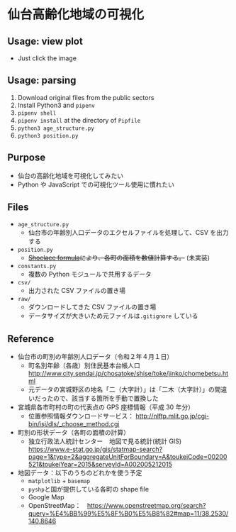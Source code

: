 # 仙台高齢化地域の可視化

## Usage: view plot

- Just click the image

## Usage: parsing

1. Download original files from the public sectors
1. Install Python3 and `pipenv`
1. `pipenv shell`
1. `pipenv install` at the directory of `Pipfile`
1. `python3 age_structure.py`
1. `python3 position.py`

## Purpose

- 仙台の高齢化地域を可視化してみたい
- Python や JavaScript での可視化ツール使用に慣れたい

## Files

- `age_structure.py`
  - 仙台市の年齢別人口データのエクセルファイルを処理して、CSV を出力する
- `position.py`
  - ~~[Shoelace formula](https://www.101computing.net/the-shoelace-algorithm/)により、各町の面積を数値計算する。~~ (未実装)
- `constants.py`
  - 複数の Python モジュールで共用するデータ
- `csv/`
  - 出力された CSV ファイルの置き場
- `raw/`
  - ダウンロードしてきた CSV ファイルの置き場
  - データサイズが大きいため元ファイルは`.gitignore` している

## Reference

- 仙台市の町別の年齢別人口データ（令和２年４月１日）
  - 町名別年齢（各歳）別住民基本台帳人口　http://www.city.sendai.jp/chosatoke/shise/toke/jinko/chomebetsu.html
  - 元データの宮城野区の地名「二（大字計）」は「二木（大字計）」の間違いだったので、該当する箇所を手動で置換した
- 宮城県各市町村の町の代表点の GPS 座標情報（平成 30 年分）
  - 位置参照情報ダウンロードサービス： http://nlftp.mlit.go.jp/cgi-bin/isj/dls/_choose_method.cgi
- 町別の形状データ（各町の面積の計算）
  - 独立行政法人統計センター　地図で見る統計(統計 GIS)　https://www.e-stat.go.jp/gis/statmap-search?page=1&type=2&aggregateUnitForBoundary=A&toukeiCode=00200521&toukeiYear=2015&serveyId=A002005212015
- 地図データ：以下のうちのどれかを使う予定
  - `matplotlib` + `basemap`
  - `pyshp`と国が提供している各町の shape file
  - Google Map
  - OpenStreetMap：　https://www.openstreetmap.org/search?query=%E4%BB%99%E5%8F%B0%E5%B8%82#map=11/38.2530/140.8646
